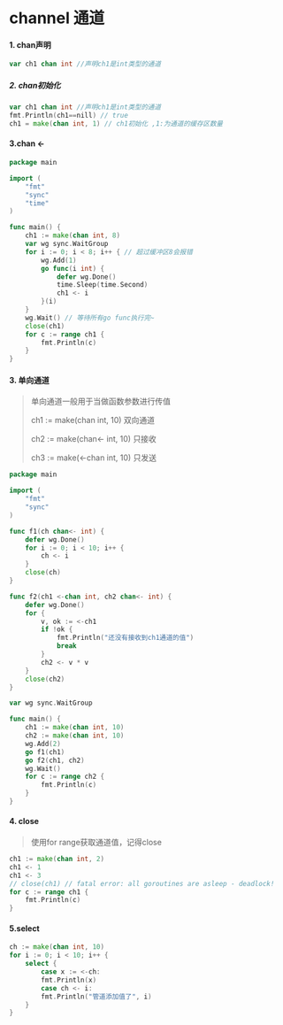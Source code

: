 # channel 通道

#### 1. chan声明

```go
var ch1 chan int //声明ch1是int类型的通道
```

##### 2. chan初始化

```go
var ch1 chan int //声明ch1是int类型的通道
fmt.Println(ch1==nill) // true
ch1 = make(chan int, 1) // ch1初始化 ,1:为通道的缓存区数量
```

#### 3.chan <-

```go
package main

import (
	"fmt"
	"sync"
	"time"
)

func main() {
	ch1 := make(chan int, 8)
	var wg sync.WaitGroup
	for i := 0; i < 8; i++ { // 超过缓冲区8会报错
		wg.Add(1)
		go func(i int) {
			defer wg.Done()
			time.Sleep(time.Second)
			ch1 <- i
		}(i)
	}
	wg.Wait() // 等待所有go func执行完~
    close(ch1)
	for c := range ch1 {
		fmt.Println(c)
	}
}
```

#### 3. 单向通道

> 单向通道一般用于当做函数参数进行传值
>
> ch1 := make(chan int, 10)  双向通道
>
> ch2 := make(chan<- int, 10)  只接收
>
> ch3 := make(<-chan int, 10) 只发送

```go
package main

import (
	"fmt"
	"sync"
)

func f1(ch chan<- int) {
	defer wg.Done()
	for i := 0; i < 10; i++ {
		ch <- i
	}
	close(ch)
}

func f2(ch1 <-chan int, ch2 chan<- int) {
	defer wg.Done()
	for {
		v, ok := <-ch1
		if !ok {
			fmt.Println("还没有接收到ch1通道的值")
			break
		}
		ch2 <- v * v
	}
	close(ch2)
}

var wg sync.WaitGroup

func main() {
	ch1 := make(chan int, 10)
	ch2 := make(chan int, 10)
	wg.Add(2)
	go f1(ch1)
	go f2(ch1, ch2)
	wg.Wait()
	for c := range ch2 {
		fmt.Println(c)
	}
}

```

#### 4. close

> 使用for range获取通道值，记得close

```go
ch1 := make(chan int, 2)
ch1 <- 1
ch1 <- 3
// close(ch1) // fatal error: all goroutines are asleep - deadlock!
for c := range ch1 {
    fmt.Println(c)
}
```

#### 5.select

```go
ch := make(chan int, 10)
for i := 0; i < 10; i++ {
    select {
        case x := <-ch:
        fmt.Println(x)
        case ch <- i:
        fmt.Println("管道添加值了", i)
    }
}
```

